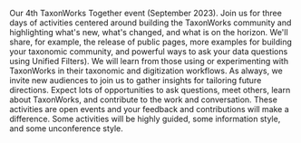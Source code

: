 Our 4th TaxonWorks Together event (September 2023). Join us for three days of activities centered around building the TaxonWorks community and highlighting what's new, what's changed, and what is on the horizon. We'll share, for example, the release of public pages, more examples for building your taxonomic community, and powerful ways to ask your data questions using Unified Filters). We will learn from those using or experimenting with TaxonWorks in their taxonomic and digitization workflows. As always, we invite new audiences to join us to gather insights for tailoring future directions. Expect lots of opportunities to ask questions, meet others, learn about TaxonWorks, and contribute to the work and conversation. These activities are open events and your feedback and contributions will make a difference. Some activities will be highly guided, some information style, and some unconference style.
